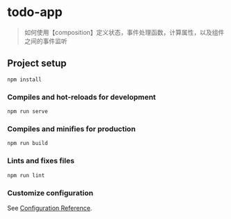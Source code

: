 # todo-app
> 如何使用【composition】定义状态，事件处理函数，计算属性，以及组件之间的事件监听
## Project setup
```
npm install
```

### Compiles and hot-reloads for development
```
npm run serve
```

### Compiles and minifies for production
```
npm run build
```

### Lints and fixes files
```
npm run lint
```

### Customize configuration
See [Configuration Reference](https://cli.vuejs.org/config/).
